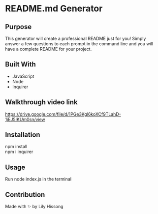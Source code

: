 # README.md Generator
 


  ## Purpose
  This generator will create a professional README just for you! Simply answer a few questions to each prompt in the command line and you will have a complete README for your project.

  ## Built With
  * JavaScript
  * Node
  * Inquirer

  ## Walkthrough video link
  https://drive.google.com/file/d/1PGe3Kgl6koXCf9TLahD-1jEJ5IKUm0sn/view


  ## Installation

  npm install </br>
  npm i inquirer

  ## Usage

  Run node index.js in the terminal

  ## Contribution
  Made with ✨ by Lily Hissong 
